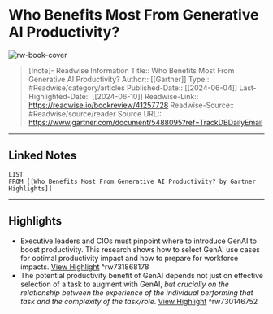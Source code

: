 # Who Benefits Most From Generative AI Productivity?

![rw-book-cover](https://emtemp.gcom.cloud/ngw/globalassets/gartner-tile.jpg)
<br>
>[!note]- Readwise Information
>Title:: Who Benefits Most From Generative AI Productivity?
>Author:: [[Gartner]]
>Type:: #Readwise/category/articles
>Published-Date:: [[2024-06-04]]
>Last-Highlighted-Date:: [[2024-06-10]]
>Readwise-Link:: https://readwise.io/bookreview/41257728
>Readwise-Source:: #Readwise/source/reader
>Source URL:: https://www.gartner.com/document/5488095?ref=TrackDBDailyEmail
--- 

## Linked Notes
```dataview
LIST
FROM [[Who Benefits Most From Generative AI Productivity? by Gartner Highlights]]
```

---

## Highlights
- Executive leaders and CIOs must pinpoint where to introduce GenAI to boost productivity. This research shows how to select GenAI use cases for optimal productivity impact and how to prepare for workforce impacts. [View Highlight](https://readwise.io/open/731868178) ^rw731868178
- The potential productivity benefit of GenAI depends not just on effective selection of a task to augment with GenAI, *but crucially on the relationship between the experience of the individual performing that task and the complexity of the task/role*. [View Highlight](https://readwise.io/open/730146752) ^rw730146752

